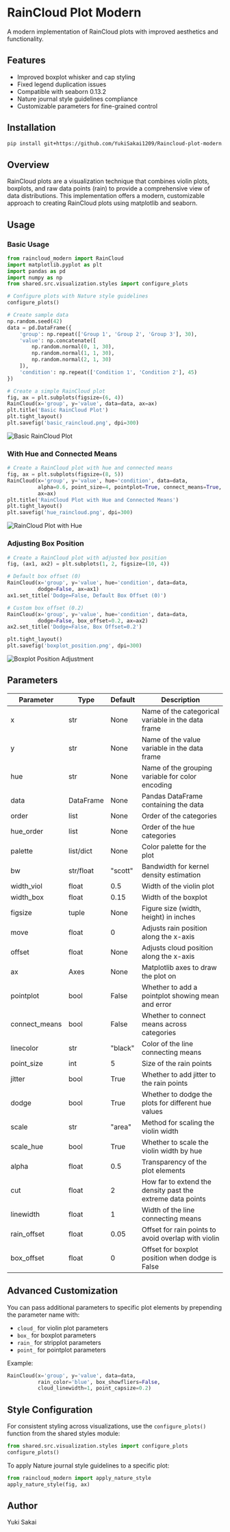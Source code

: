 # RainCloud Plot Modern

A modern implementation of RainCloud plots with improved aesthetics and functionality.

## Features

- Improved boxplot whisker and cap styling
- Fixed legend duplication issues
- Compatible with seaborn 0.13.2
- Nature journal style guidelines compliance
- Customizable parameters for fine-grained control

## Installation

```bash
pip install git+https://github.com/YukiSakai1209/Raincloud-plot-modern.git
```

## Overview

RainCloud plots are a visualization technique that combines violin plots, boxplots, and raw data points (rain) to provide a comprehensive view of data distributions. This implementation offers a modern, customizable approach to creating RainCloud plots using matplotlib and seaborn.

## Usage

### Basic Usage

```python
from raincloud_modern import RainCloud
import matplotlib.pyplot as plt
import pandas as pd
import numpy as np
from shared.src.visualization.styles import configure_plots

# Configure plots with Nature style guidelines
configure_plots()

# Create sample data
np.random.seed(42)
data = pd.DataFrame({
    'group': np.repeat(['Group 1', 'Group 2', 'Group 3'], 30),
    'value': np.concatenate([
        np.random.normal(0, 1, 30),
        np.random.normal(1, 1, 30),
        np.random.normal(2, 1, 30)
    ]),
    'condition': np.repeat(['Condition 1', 'Condition 2'], 45)
})

# Create a simple RainCloud plot
fig, ax = plt.subplots(figsize=(6, 4))
RainCloud(x='group', y='value', data=data, ax=ax)
plt.title('Basic RainCloud Plot')
plt.tight_layout()
plt.savefig('basic_raincloud.png', dpi=300)
```

![Basic RainCloud Plot](/workspace/outputs/fixed/half_violin_fix.png)

### With Hue and Connected Means

```python
# Create a RainCloud plot with hue and connected means
fig, ax = plt.subplots(figsize=(8, 5))
RainCloud(x='group', y='value', hue='condition', data=data,
          alpha=0.6, point_size=4, pointplot=True, connect_means=True,
          ax=ax)
plt.title('RainCloud Plot with Hue and Connected Means')
plt.tight_layout()
plt.savefig('hue_raincloud.png', dpi=300)
```

![RainCloud Plot with Hue](/workspace/outputs/fixed/comprehensive_fixed.png)

### Adjusting Box Position

```python
# Create a RainCloud plot with adjusted box position
fig, (ax1, ax2) = plt.subplots(1, 2, figsize=(10, 4))

# Default box offset (0)
RainCloud(x='group', y='value', hue='condition', data=data,
          dodge=False, ax=ax1)
ax1.set_title('Dodge=False, Default Box Offset (0)')

# Custom box offset (0.2)
RainCloud(x='group', y='value', hue='condition', data=data,
          dodge=False, box_offset=0.2, ax=ax2)
ax2.set_title('Dodge=False, Box Offset=0.2')

plt.tight_layout()
plt.savefig('boxplot_position.png', dpi=300)
```

![Boxplot Position Adjustment](/workspace/outputs/fixed/boxplot_position_fix.png)

## Parameters

| Parameter | Type | Default | Description |
|-----------|------|---------|-------------|
| x | str | None | Name of the categorical variable in the data frame |
| y | str | None | Name of the value variable in the data frame |
| hue | str | None | Name of the grouping variable for color encoding |
| data | DataFrame | None | Pandas DataFrame containing the data |
| order | list | None | Order of the categories |
| hue_order | list | None | Order of the hue categories |
| palette | list/dict | None | Color palette for the plot |
| bw | str/float | "scott" | Bandwidth for kernel density estimation |
| width_viol | float | 0.5 | Width of the violin plot |
| width_box | float | 0.15 | Width of the boxplot |
| figsize | tuple | None | Figure size (width, height) in inches |
| move | float | 0 | Adjusts rain position along the x-axis |
| offset | float | None | Adjusts cloud position along the x-axis |
| ax | Axes | None | Matplotlib axes to draw the plot on |
| pointplot | bool | False | Whether to add a pointplot showing mean and error |
| connect_means | bool | False | Whether to connect means across categories |
| linecolor | str | "black" | Color of the line connecting means |
| point_size | int | 5 | Size of the rain points |
| jitter | bool | True | Whether to add jitter to the rain points |
| dodge | bool | True | Whether to dodge the plots for different hue values |
| scale | str | "area" | Method for scaling the violin width |
| scale_hue | bool | True | Whether to scale the violin width by hue |
| alpha | float | 0.5 | Transparency of the plot elements |
| cut | float | 2 | How far to extend the density past the extreme data points |
| linewidth | float | 1 | Width of the line connecting means |
| rain_offset | float | 0.05 | Offset for rain points to avoid overlap with violin |
| box_offset | float | 0 | Offset for boxplot position when dodge is False |

## Advanced Customization

You can pass additional parameters to specific plot elements by prepending the parameter name with:

- `cloud_` for violin plot parameters
- `box_` for boxplot parameters
- `rain_` for stripplot parameters
- `point_` for pointplot parameters

Example:

```python
RainCloud(x='group', y='value', data=data,
          rain_color='blue', box_showfliers=False,
          cloud_linewidth=1, point_capsize=0.2)
```

## Style Configuration

For consistent styling across visualizations, use the `configure_plots()` function from the shared styles module:

```python
from shared.src.visualization.styles import configure_plots
configure_plots()
```

To apply Nature journal style guidelines to a specific plot:

```python
from raincloud_modern import apply_nature_style
apply_nature_style(fig, ax)
```

## Author

Yuki Sakai
